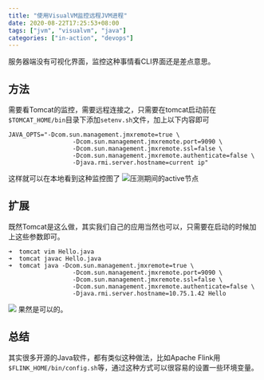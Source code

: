 ```yaml
---
title: "使用VisualVM监控远程JVM进程"
date: 2020-08-22T17:25:53+08:00
tags: ["jvm", "visualvm", "java"]
categories: ["in-action", "devops"]
---
```


服务器端没有可视化界面，监控这种事情看CLI界面还是差点意思。
<!--more-->

## 方法
需要看Tomcat的监控，需要远程连接之，只需要在tomcat启动前在`$TOMCAT_HOME/bin`目录下添加`setenv.sh`文件，加上以下内容即可

```
JAVA_OPTS="-Dcom.sun.management.jmxremote=true \
                  -Dcom.sun.management.jmxremote.port=9090 \
                  -Dcom.sun.management.jmxremote.ssl=false \
                  -Dcom.sun.management.jmxremote.authenticate=false \
                  -Djava.rmi.server.hostname=current ip"
```

这样就可以在本地看到这种监控图了
![压测期间的active节点](/images/2020-08-22-17-06-47.png)

## 扩展

既然Tomcat是这么做，其实我们自己的应用当然也可以，只需要在启动的时候加上这些参数即可。

```
➜  tomcat vim Hello.java
➜  tomcat javac Hello.java
➜  tomcat java -Dcom.sun.management.jmxremote=true \
                  -Dcom.sun.management.jmxremote.port=9090 \
                  -Dcom.sun.management.jmxremote.ssl=false \
                  -Dcom.sun.management.jmxremote.authenticate=false \
                  -Djava.rmi.server.hostname=10.75.1.42 Hello
```
![](/images/2020-08-22-17-51-04.png)
果然是可以的。

## 总结

其实很多开源的Java软件，都有类似这种做法，比如Apache Flink用`$FLINK_HOME/bin/config.sh`等，通过这种方式可以很容易的设置一些环境变量。

